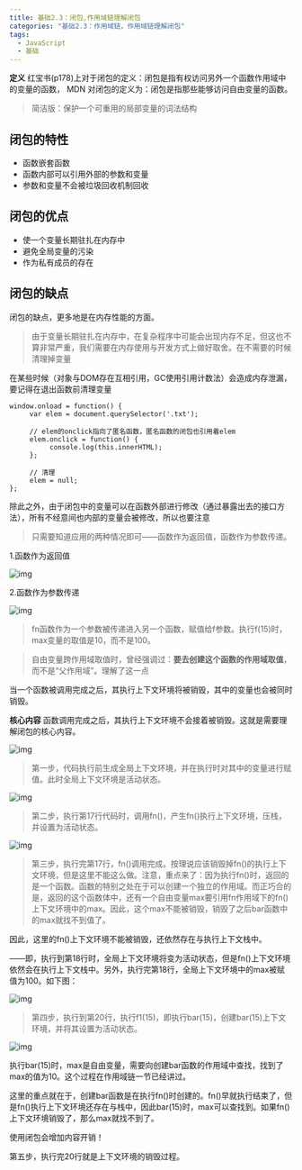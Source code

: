 ```yaml
---
title: 基础2.3：闭包,作用域链理解闭包
categories: "基础2.3：作用域链，作用域链理解闭包"
tags:
  - JavaScript
  - 基础
---
```

**定义**
红宝书(p178)上对于闭包的定义：闭包是指有权访问另外一个函数作用域中的变量的函数，
MDN 对闭包的定义为：闭包是指那些能够访问自由变量的函数。

>简洁版：保护一个可重用的局部变量的词法结构

## 闭包的特性
- 函数嵌套函数
- 函数内部可以引用外部的参数和变量
- 参数和变量不会被垃圾回收机制回收

## 闭包的优点
- 使一个变量长期驻扎在内存中
- 避免全局变量的污染
- 作为私有成员的存在

## 闭包的缺点
闭包的缺点，更多地是在内存性能的方面。

>由于变量长期驻扎在内存中，在复杂程序中可能会出现内存不足，但这也不算非常严重，我们需要在内存使用与开发方式上做好取舍。在不需要的时候清理掉变量

在某些时候（对象与DOM存在互相引用，GC使用引用计数法）会造成内存泄漏，要记得在退出函数前清理变量

```
window.onload = function() {
     var elem = document.querySelector('.txt');
     
     // elem的onclick指向了匿名函数，匿名函数的闭包也引用着elem
     elem.onclick = function() {
          console.log(this.innerHTML);
     };

     // 清理
     elem = null;
};    
```

除此之外，由于闭包中的变量可以在函数外部进行修改（通过暴露出去的接口方法），所有不经意间也内部的变量会被修改，所以也要注意

>只需要知道应用的两种情况即可——函数作为返回值，函数作为参数传递。

1.函数作为返回值

![img](https://upload-images.jianshu.io/upload_images/17535584-f02cec66238c67ed.png?imageMogr2/auto-orient/strip%7CimageView2/2/w/1240)

2.函数作为参数传递

![img](https://upload-images.jianshu.io/upload_images/17535584-dbfd556beb6953d9.png?imageMogr2/auto-orient/strip%7CimageView2/2/w/1240)

>fn函数作为一个参数被传递进入另一个函数，赋值给f参数。执行f(15)时，max变量的取值是10，而不是100。

>自由变量跨作用域取值时，曾经强调过：**要去创建这个函数的作用域取值**，而不是“父作用域”。理解了这一点

当一个函数被调用完成之后，其执行上下文环境将被销毁，其中的变量也会被同时销毁。

**核心内容**
函数调用完成之后，其执行上下文环境不会接着被销毁。这就是需要理解闭包的核心内容。

![img](https://upload-images.jianshu.io/upload_images/17535584-014442d6a66666b1.png?imageMogr2/auto-orient/strip%7CimageView2/2/w/1240)

>第一步，代码执行前生成全局上下文环境，并在执行时对其中的变量进行赋值。此时全局上下文环境是活动状态。

![img](https://upload-images.jianshu.io/upload_images/17535584-97313c67c08f239f.png?imageMogr2/auto-orient/strip%7CimageView2/2/w/1240)

>第二步，执行第17行代码时，调用fn()，产生fn()执行上下文环境，压栈，并设置为活动状态。

![img](https://upload-images.jianshu.io/upload_images/17535584-258c6ce3ada4a3a0.png?imageMogr2/auto-orient/strip%7CimageView2/2/w/1240)

>第三步，执行完第17行，fn()调用完成。按理说应该销毁掉fn()的执行上下文环境，但是这里不能这么做。注意，重点来了：因为执行fn()时，返回的是一个函数。函数的特别之处在于可以创建一个独立的作用域。而正巧合的是，返回的这个函数体中，还有一个自由变量max要引用fn作用域下的fn()上下文环境中的max。因此，这个max不能被销毁，销毁了之后bar函数中的max就找不到值了。

因此，这里的fn()上下文环境不能被销毁，还依然存在与执行上下文栈中。

——即，执行到第18行时，全局上下文环境将变为活动状态，但是fn()上下文环境依然会在执行上下文栈中。另外，执行完第18行，全局上下文环境中的max被赋值为100。如下图：

![img](https://upload-images.jianshu.io/upload_images/17535584-20daced13d1fbb6f.png?imageMogr2/auto-orient/strip%7CimageView2/2/w/1240)

>第四步，执行到第20行，执行f1(15)，即执行bar(15)，创建bar(15)上下文环境，并将其设置为活动状态。

![img](https://upload-images.jianshu.io/upload_images/17535584-e03bb49932d95f0c.png?imageMogr2/auto-orient/strip%7CimageView2/2/w/1240)

执行bar(15)时，max是自由变量，需要向创建bar函数的作用域中查找，找到了max的值为10。这个过程在作用域链一节已经讲过。

这里的重点就在于，创建bar函数是在执行fn()时创建的。fn()早就执行结束了，但是fn()执行上下文环境还存在与栈中，因此bar(15)时，max可以查找到。如果fn()上下文环境销毁了，那么max就找不到了。

使用闭包会增加内容开销！



第五步，执行完20行就是上下文环境的销毁过程。
